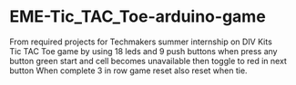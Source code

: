 # EME-Tic_TAC_Toe-arduino-game
From required projects for Techmakers summer internship on DIV Kits <br>
Tic TAC Toe game by using 18 leds and 9 push buttons when press any button green start and cell becomes unavailable then toggle to red in next button
When complete 3 in row game reset also reset when tie.
